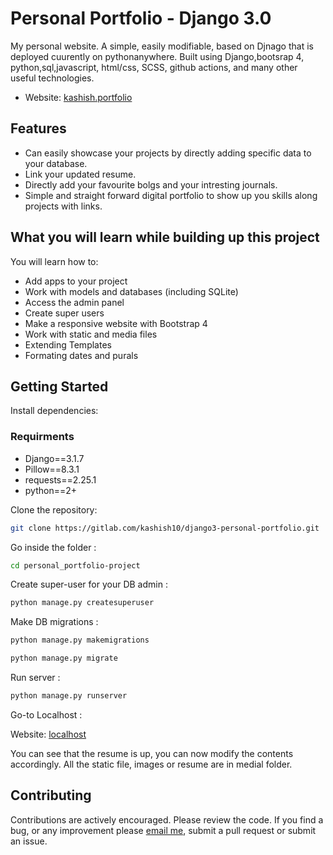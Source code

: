 Personal Portfolio - Django 3.0
==========================================================
My personal website. A simple, easily modifiable, based on Djnago that is deployed cuurently on pythonanywhere. Built using Django,bootsrap 4, python,sql,javascript, html/css, SCSS, github actions, and many other useful technologies.

* Website: [kashish.portfolio](https://kashishchaurasia.pythonanywhere.com/)

Features
--------
* Can easily showcase your projects by directly adding specific data to your database.
* Link your updated resume.
* Directly add your favourite bolgs and your intresting journals.
* Simple and straight forward digital portfolio to show up you skills along projects with links.

What you will learn while building up this project
--------------------------------------------------
You will learn how to:

* Add apps to your project
* Work with models and databases (including SQLite)
* Access the admin panel
* Create super users
* Make a responsive website with Bootstrap 4
* Work with static and media files
* Extending Templates
* Formating dates and purals

Getting Started
---------------
Install dependencies:

### Requirments
* Django==3.1.7
* Pillow==8.3.1
* requests==2.25.1
* python==2+

Clone the repository:

```bash
git clone https://gitlab.com/kashish10/django3-personal-portfolio.git
```

Go inside the folder :

```bash
cd personal_portfolio-project
```

Create super-user for your DB admin :

```bash
python manage.py createsuperuser
```

Make DB migrations :

```bash
python manage.py makemigrations

python manage.py migrate
```

Run server :

```bash
python manage.py runserver
```

Go-to Localhost :

Website: [localhost](http://127.0.0.1:8000/)

You can see that the resume is up, you can now modify the contents accordingly. All the static file, images or resume are in medial folder.

Contributing
------------
Contributions are actively encouraged. Please review the code. If you find a bug, or any improvement please [email me](kashish.chaurasia10@gmail.com), submit a pull request or submit an issue.


